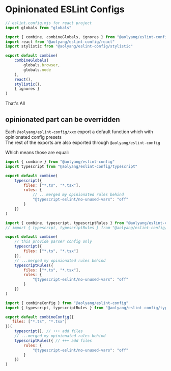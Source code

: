 # Opinionated ESLint Configs

```js
// eslint.config.mjs for react project
import globals from "globals"

import { combine, combineGlobals, ignores } from "@aolyang/eslint-config"
import react from "@aolyang/eslint-config/react"
import stylistic from "@aolyang/eslint-config/stylistic"

export default combine(
    combineGlobals(
        globals.browser,
        globals.node
    ),
    react(),
    stylistic(),
    { ignores }
)
```

That's All

## opinionated part can be overridden

Each `@aolyang/eslint-config/xxx` export a default function which with opinionated config presets  
The rest of the exports are also exported through `@aolyang/eslint-config`

Which means those are equal:

```js
import { combine } from "@aolyang/eslint-config"
import typescript from "@aolyang/eslint-config/typescript"

export default combine(
    typescript({
        files: ["*.ts", "*.tsx"],
        rules: {
            // ...merged my opinionated rules behind
            "@typescript-eslint/no-unused-vars": "off"
        }
    })
)
```

```js
import { combine, typescript, typescriptRules } from "@aolyang/eslint-config"
// import { typescript, typescriptRules } from "@aolyang/eslint-config/typescript"

export default combine(
    // this provide parser config only
    typescript({
        files: ["*.ts", "*.tsx"]
    }),
    // ...merged my opinionated rules behind
    typescriptRules({
        files: ["*.ts", "*.tsx"],
        rules: {
            "@typescript-eslint/no-unused-vars": "off"
        }
    })
)
```

```js
import { combineConfig } from "@aolyang/eslint-config"
import { typescript, typescriptRules } from "@aolyang/eslint-config/typescript"

export default combineConfig({
   files: ["*.ts", "*.tsx"]
})(
    typescript(), // +++ add files
    // ...merged my opinionated rules behind
    typescriptRules({ // +++ add files
        rules: {
            "@typescript-eslint/no-unused-vars": "off"
        }
    })
)
```
